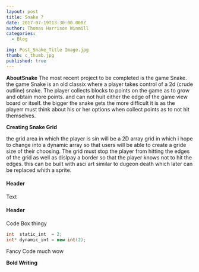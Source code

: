```yaml
---
layout: post
title: Snake ?
date: 2017-07-19T13:30:00.000Z
author: Thomas Harrison Winmill
categories:
  - Blog

img: Post_Snake_Title Image.jpg
thumb: c_thumb.jpg
published: true
---
```


<b>AboutSnake</b> The most recent project to be completed is the game Snake. the game Snake is an old classix where a player takes control of a 2d (crude outline) snake. The player collects blocks to points on the game as to grow and obtain more points. and can not huit either the edge of the game view board or itself. the bigger the snake gets the more difficult it is as the playerr must think about his or her options when collect points as to not hit themselves.  <!--more-->

<b>Creating Snake Grid</b>

the grid area in which the player is sin will be a 2D array grid in which i hope to change into a dynamic array so that users will be able to create a gride size of their choosing. The grid must stop the player from hitting the edges of the grid as well as dislpay a border so that the player knows not to hit the edges. this can be built with asci art similar to dugeon death which later can be replaced whith a sprite.


#### Header
Text

#### Header
Code Box thingy
```C++
int  static_int  = 2;
int* dynamic_int = new int(2);
```
Fancy Code
much wow

<b>Bold Writing</b>
